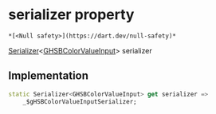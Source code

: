 


# serializer property




    *[<Null safety>](https://dart.dev/null-safety)*




[Serializer](https://pub.dev/documentation/built_value/8.1.3/serializer/Serializer-class.html)&lt;[GHSBColorValueInput](../../third_party_yonomi_graphql_schema_schema.docs.schema.gql/GHSBColorValueInput-class.md)> serializer
  







## Implementation

```dart
static Serializer<GHSBColorValueInput> get serializer =>
    _$gHSBColorValueInputSerializer;
```








